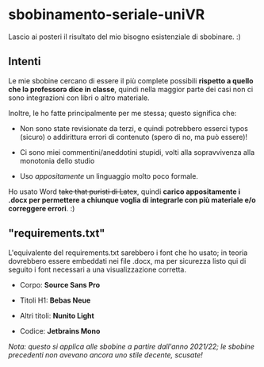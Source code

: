 # sbobinamento-seriale-uniVR

Lascio ai posteri il risultato del mio bisogno esistenziale di sbobinare. :) 

## Intenti

Le mie sbobine cercano di essere il più complete possibili **rispetto a quello che lə professorə dice in classe**, quindi nella maggior parte dei casi non ci sono integrazioni con libri o altro materiale. 

Inoltre, le ho fatte principalmente per me stessa; questo significa che:

- Non sono state revisionate da terzi, e quindi potrebbero esserci typos (sicuro) o addirittura errori di contenuto (spero di no, ma può essere)!

- Ci sono miei commentini/aneddotini stupidi, volti alla sopravvivenza alla monotonia dello studio

- Uso *appositamente* un linguaggio molto poco formale.

Ho usato Word ~~take that puristi di Latex~~, quindi **carico appositamente i .docx per permettere a chiunque voglia di integrarle con più materiale e/o correggere errori**. :)

## "requirements.txt"

L'equivalente del requirements.txt sarebbero i font che ho usato; in teoria dovrebbero essere embeddati nei file .docx, ma per sicurezza listo qui di seguito i font necessari a una visualizzazione corretta.

* Corpo: **Source Sans Pro**

* Titoli H1: **Bebas Neue** 

* Altri titoli: **Nunito Light**

* Codice: **Jetbrains Mono**

*Nota: questo si applica alle sbobine a partire dall'anno 2021/22; le sbobine precedenti non avevano ancora uno stile decente, scusate!*
